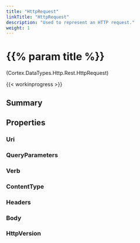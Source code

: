 ```yaml
---
title: "HttpRequest"
linkTitle: "HttpRequest"
description: "Used to represent an HTTP request."
weight: 1
---
```


# {{% param title %}}

<p class="namespace">(Cortex.DataTypes.Http.Rest.HttpRequest)</p>

{{< workinprogress >}}

## Summary

## Properties

### Uri

### QueryParameters

### Verb

### ContentType

### Headers

### Body

### HttpVersion
